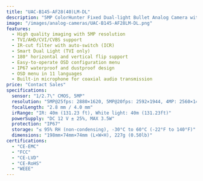 ```yaml
---
title: "UAC-B145-AF28(40)LM-DL"
description: "5MP ColorHunter Fixed Dual-light Bullet Analog Camera with high quality imaging, smart dual light capability, and IP67 protection"
image: "/images/analog-cameras/UAC-B145-AF28LM-DL.png"
features:
  - High quality imaging with 5MP resolution
  - TVI/AHD/CVI/CVBS support
  - IR-cut filter with auto-switch (ICR)
  - Smart Dual Light (TVI only)
  - 180° horizontal and vertical flip support
  - Easy-to-operate OSD configuration menu
  - IP67 waterproof and dustproof design
  - OSD menu in 11 languages
  - Built-in microphone for coaxial audio transmission
price: "Contact Sales"
specifications:
  sensor: "1/2.7\" CMOS, 5MP"
  resolution: "5MP@25fps: 2880×1620, 5MP@20fps: 2592×1944, 4MP: 2560×1440, 1080P: 1920×1080"
  focalLength: "2.8 mm / 4.0 mm"
  irRange: "IR: 40m (131.23 ft), White light: 40m (131.23ft)"
  powerSupply: "DC 12 V ± 25%, MAX 3.5W"
  protection: "IP67"
  storage: "≤ 95% RH (non-condensing), -30°C to 60°C (-22°F to 140°F)"
  dimensions: "198mm×74mm×74mm (L×W×H), 227g (0.50lb)"
certifications:
  - "CE-EMC"
  - "FCC"
  - "CE-LVD"
  - "CE-RoHS"
  - "WEEE"
---
```

